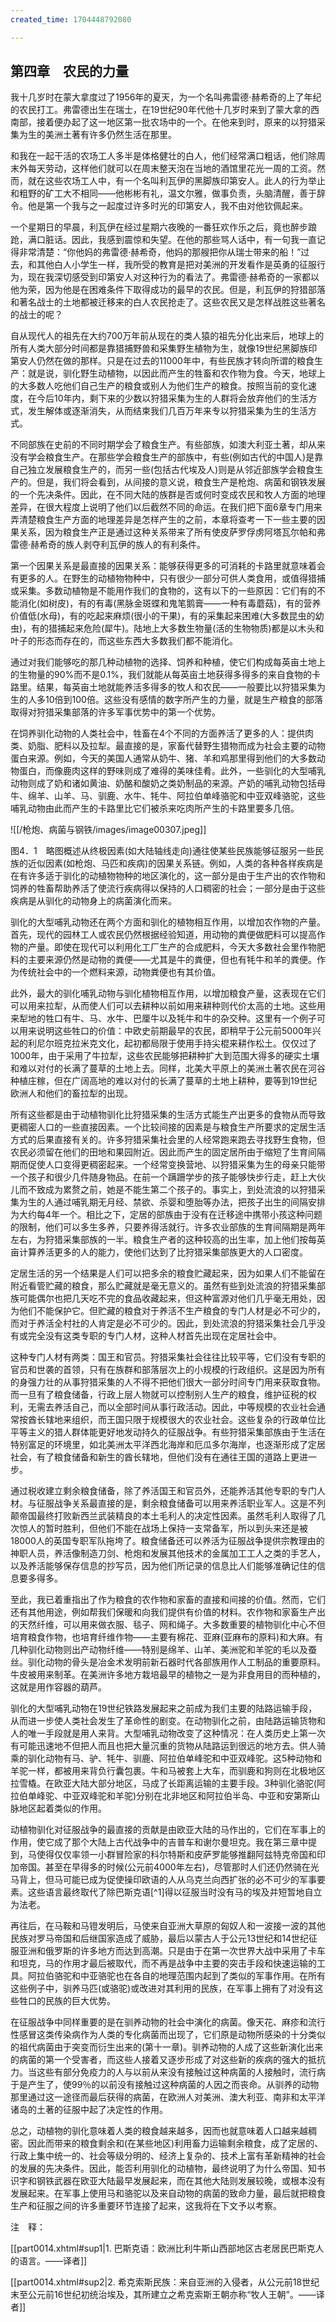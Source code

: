 ```yaml
---
created_time: 1704448792080

---
```

 

## 第四章　农民的力量

我十几岁时在蒙大拿度过了1956年的夏天，为一个名叫弗雷德·赫希奇的上了年纪的农民打工。弗雷德出生在瑞士，在19世纪90年代他十几岁时来到了蒙大拿的西南部，接着便办起了这一地区第一批农场中的一个。在他来到时，原来的以狩猎采集为生的美洲土著有许多仍然生活在那里。

和我在一起干活的农场工人多半是体格健壮的白人，他们经常满口粗话，他们除周末外每天劳动，这样他们就可以在周末整天泡在当地的酒馆里花光一周的工资。然而，就在这些农场工人中，有一个名叫利瓦伊的黑脚族印第安人。此人的行为举止和粗野的矿工大不相同——他彬彬有礼，温文尔雅，做事负责，头脑清醒，善于辞令。他是第一个我与之一起度过许多时光的印第安人，我不由对他钦佩起来。

一个星期日的早晨，利瓦伊在经过星期六夜晚的一番狂欢作乐之后，竟也醉步踉跄，满口脏话。因此，我感到震惊和失望。在他的那些骂人话中，有一句我一直记得非常清楚：“你他妈的弗雷德·赫希奇，他妈的那艘把你从瑞士带来的船！”过去，和其他白人小学生一样，我所受的教育是把对美洲的开发看作是英勇的征服行为，现在我深切感受到印第安人对这种行为的看法了。弗雷德·赫希奇的一家都以他为荣，因为他是在困难条件下取得成功的最早的农民。但是，利瓦伊的狩猎部落和著名战士的土地都被迁移来的白人农民抢走了。这些农民又是怎样战胜这些著名的战士的呢？

自从现代人的祖先在大约700万年前从现在的类人猿的祖先分化出来后，地球上的所有人类大部分时间都是靠猎捕野兽和采集野生植物为生，就像19世纪黑脚族印第安人仍然在做的那样。只是在过去的11000年中，有些民族才转向所谓的粮食生产：就是说，驯化野生动植物，以因此而产生的牲畜和农作物为食。今天，地球上的大多数人吃他们自己生产的粮食或别人为他们生产的粮食。按照当前的变化速度，在今后10年内，剩下来的少数以狩猎采集为生的人群将会放弃他们的生活方式，发生解体或逐渐消失，从而结束我们几百万年来专以狩猎采集为生的生活方式。

不同部族在史前的不同时期学会了粮食生产。有些部族，如澳大利亚土著，却从来没有学会粮食生产。在那些学会粮食生产的部族中，有些(例如古代的中国人)是靠自己独立发展粮食生产的，而另一些(包括古代埃及人)则是从邻近部族学会粮食生产的。但是，我们将会看到，从间接的意义说，粮食生产是枪炮、病菌和钢铁发展的一个先决条件。因此，在不同大陆的族群是否或何时变成农民和牧人方面的地理差异，在很大程度上说明了他们以后截然不同的命运。在我们把下面6章专门用来弄清楚粮食生产方面的地理差异是怎样产生的之前，本章将查考一下一些主要的因果关系，因为粮食生产正是通过这种关系带来了所有使皮萨罗俘虏阿塔瓦尔帕和弗雷德·赫希奇的族人剥夺利瓦伊的族人的有利条件。

第一个因果关系是最直接的因果关系：能够获得更多的可消耗的卡路里就意味着会有更多的人。在野生的动植物物种中，只有很少一部分可供人类食用，或值得猎捕或采集。多数动植物是不能用作我们的食物的，这有以下的一些原因：它们有的不能消化(如树皮)，有的有毒(黑脉金斑蝶和鬼笔鹅膏——一种有毒蘑菇)，有的营养价值低(水母)，有的吃起来麻烦(很小的干果)，有的采集起来困难(大多数昆虫的幼虫)，有的猎捕起来危险(犀牛)。陆地上大多数生物量(活的生物物质)都是以木头和叶子的形态而存在的，而这些东西大多数我们都不能消化。

通过对我们能够吃的那几种动植物的选择、饲养和种植，使它们构成每英亩土地上的生物量的90%而不是0.1%，我们就能从每英亩土地获得多得多的来自食物的卡路里。结果，每英亩土地就能养活多得多的牧人和农民——一般要比以狩猎采集为生的人多10倍到100倍。这些没有感情的数字所产生的力量，就是生产粮食的部落取得对狩猎采集部落的许多军事优势中的第一个优势。

在饲养驯化动物的人类社会中，牲畜在4个不同的方面养活了更多的人：提供肉类、奶脂、肥料以及拉犁。最直接的是，家畜代替野生猎物而成为社会主要的动物蛋白来源。例如，今天的美国人通常从奶牛、猪、羊和鸡那里得到他们的大多数动物蛋白，而像鹿肉这样的野味则成了难得的美味佳肴。此外，一些驯化的大型哺乳动物则成了奶和诸如黄油、奶酪和酸奶之类奶制品的来源。产奶的哺乳动物包括母牛、绵羊、山羊、马、驯鹿、水牛、牦牛、阿拉伯单峰骆驼和中亚双峰骆驼，这些哺乳动物由此而产生的卡路里比它们被杀来吃肉所产生的卡路里要多几倍。

![[/枪炮、病菌与钢铁/images/image00307.jpeg]]

图4．1　略图概述从终极因素(如大陆轴线走向)通往使某些民族能够征服另一些民族的近似因素(如枪炮、马匹和疾病)的因果关系链。例如，人类的各种各样疾病是在有许多适于驯化的动植物物种的地区演化的，这一部分是由于生产出的农作物和饲养的牲畜帮助养活了使流行疾病得以保持的人口稠密的社会；一部分是由于这些疾病是从驯化的动物身上的病菌演化而来。

驯化的大型哺乳动物还在两个方面和驯化的植物相互作用，以增加农作物的产量。首先，现代的园林工人或农民仍然根据经验知道，用动物的粪便做肥料可以提高作物的产量。即使在现代可以利用化工厂生产的合成肥料，今天大多数社会里作物肥料的主要来源仍然是动物的粪便——尤其是牛的粪便，但也有牦牛和羊的粪便。作为传统社会中的一个燃料来源，动物粪便也有其价值。

此外，最大的驯化哺乳动物与驯化植物相互作用，以增加粮食产量，这表现在它们可以用来拉犁，从而使人们可以去耕种以前如用来耕种则代价太高的土地。这些用来犁地的牲口有牛、马、水牛、巴厘牛以及牦牛和牛的杂交种。这里有一个例子可以用来说明这些牲口的价值：中欧史前期最早的农民，即稍早于公元前5000年兴起的利尼尔班克拉米克文化，起初都局限于使用手持尖棍来耕作松土。仅仅过了1000年，由于采用了牛拉犁，这些农民能够把耕种扩大到范围大得多的硬实土壤和难以对付的长满了蔓草的土地上去。同样，北美大平原上的美洲土著农民在河谷种植庄稼，但在广阔高地的难以对付的长满了蔓草的土地上耕种，要等到19世纪欧洲人和他们的畜拉犁的出现。

所有这些都是由于动植物驯化比狩猎采集的生活方式能生产出更多的食物从而导致更稠密人口的一些直接因素。一个比较间接的因素是与粮食生产所要求的定居生活方式的后果直接有关的。许多狩猎采集社会里的人经常跑来跑去寻找野生食物，但农民必须留在他们的田地和果园附近。因此而产生的固定居所由于缩短了生育间隔期而促使人口变得更稠密起来。一个经常变换营地、以狩猎采集为生的母亲只能带一个孩子和很少几件随身物品。在前一个蹒跚学步的孩子能够快步行走，赶上大伙儿而不致成为累赘之前，她是不能生第二个孩子的。事实上，到处流浪的以狩猎采集为生的人通过哺乳期无月经、禁欲、杀婴和堕胎等办法，把孩子出生的间隔安排为大约每4年一个。相比之下，定居的部族由于没有在迁移途中携带小孩这种问题的限制，他们可以多生多养，只要养得活就行。许多农业部族的生育间隔期是两年左右，为狩猎采集部族的一半。粮食生产者的这种较高的出生率，加上他们按每英亩计算养活更多的人的能力，使他们达到了比狩猎采集部族更大的人口密度。

定居生活的另一个结果是人们可以把多余的粮食贮藏起来，因为如果人们不能留在附近看管贮藏的粮食，那么贮藏就是毫无意义的。虽然有些到处流浪的狩猎采集部族可能偶尔也把几天吃不完的食品收藏起来，但这种富源对他们几乎毫无用处，因为他们不能保护它。但贮藏的粮食对于养活不生产粮食的专门人材是必不可少的，而对于养活全村社的人肯定是必不可少的。因此，到处流浪的狩猎采集社会几乎没有或完全没有这类专职的专门人材，这种人材首先出现在定居社会中。

这种专门人材有两类：国王和官员。狩猎采集社会往往比较平等，它们没有专职的官员和世袭的首领，只有在族群和部落层次上的小规模的行政组织。这是因为所有的身强力壮的从事狩猎采集的人不得不把他们很大一部分时间专门用来获取食物。而一旦有了粮食储备，行政上层人物就可以控制别人生产的粮食，维护征税的权利，无需去养活自己，而以全部时间从事行政活动。因此，中等规模的农业社会通常按酋长辖地来组织，而王国只限于规模很大的农业社会。这些复杂的行政单位比平等主义的猎人群体能更好地发动持久的征服战争。有些狩猎采集部族由于生活在特别富足的环境里，如北美洲太平洋西北海岸和厄瓜多尔海岸，也逐渐形成了定居社会，有了粮食储备和新生的酋长辖地，但他们没有在通往王国的道路上更进一步。

通过税收建立剩余粮食储备，除了养活国王和官员外，还能养活其他专职的专门人材。与征服战争关系最直接的是，剩余粮食储备可以用来养活职业军人。这是不列颠帝国最终打败新西兰武装精良的本土毛利人的决定性因素。虽然毛利人取得了几次惊人的暂时胜利，但他们不能在战场上保持一支常备军，所以到头来还是被18000人的英国专职军队拖垮了。粮食储备还可以养活为征服战争提供宗教理由的神职人员，养活像制造刀剑、枪炮和发展其他技术的金属加工工人之类的手艺人，以及养活能够保存信息的抄写员，因为他们所记录的信息比人们能够准确记住的信息要多得多。

至此，我已着重指出了作为粮食的农作物和家畜的直接和间接的价值。然而，它们还有其他用途，例如帮我们保暖和向我们提供有价值的材料。农作物和家畜生产出的天然纤维，可以用来做衣服、毯子、网和绳子。大多数重要的植物驯化中心不但培育粮食作物，也培育纤维作物——主要有棉花、亚麻(亚麻布的原料)和大麻。有几种驯化动物则出产动物纤维——特别是绵羊、山羊、美洲驼和羊驼的毛以及蚕丝。驯化动物的骨头是冶金术发明前新石器时代各部族用作人工制品的重要原料。牛皮被用来制革。在美洲许多地方栽培最早的植物之一是为非食用目的而种植的，这就是用作容器的葫芦。

驯化的大型哺乳动物在19世纪铁路发展起来之前成为我们主要的陆路运输手段，从而进一步使人类社会发生了革命性的剧变。在动物驯化之前，由陆路运输货物和人的唯一手段就是用人来背。大型哺乳动物改变了这种情况：在人类历史上第一次有可能迅速地不但把人而且也把大量沉重的货物从陆路运到很远的地方去。供人骑乘的驯化动物有马、驴、牦牛、驯鹿、阿拉伯单峰驼和中亚双峰驼。这5种动物和羊驼一样，都被用来背负行囊包裹。牛和马被套上大车，而驯鹿和狗则在北极地区拉雪橇。在欧亚大陆大部分地区，马成了长距离运输的主要手段。3种驯化骆驼(阿拉伯单峰驼、中亚双峰驼和羊驼)分别在北非地区和阿拉伯半岛、中亚和安第斯山脉地区起着类似的作用。

动植物驯化对征服战争的最直接的贡献是由欧亚大陆的马作出的，它们在军事上的作用，使它成了那个大陆上古代战争中的吉普车和谢尔曼坦克。我在第三章中提到，马使得仅仅率领一小群冒险家的科尔特斯和皮萨罗能够推翻阿兹特克帝国和印加帝国。甚至在早得多的时候(公元前4000年左右)，尽管那时人们还仍然骑在光马背上，但马可能已成为促使操印欧语的人从乌克兰向西扩张的必不可少的军事要素。这些语言最终取代了除巴斯克语[^1]得以征服当时没有马的埃及并短暂地自立为法老。

再往后，在马鞍和马镫发明后，马使来自亚洲大草原的匈奴人和一波接一波的其他民族对罗马帝国和后继国家造成了威胁，最后以蒙古人于公元13世纪和14世纪征服亚洲和俄罗斯的许多地方而达到高潮。只是由于在第一次世界大战中采用了卡车和坦克，马的作用才最后被取代，而不再是战争中主要的突击手段和快速运输的工具。阿拉伯骆驼和中亚骆驼也在各自的地理范围内起到了类似的军事作用。在所有这些例子中，驯养马匹(或骆驼)或改进对其利用的民族，在军事上拥有了对没有这些牲口的民族的巨大优势。

在征服战争中同样重要的是在驯养动物的社会中演化的病菌。像天花、麻疹和流行性感冒这类传染病作为人类的专化病菌而出现了，它们原是动物所感染的十分类似的祖代病菌由于突变而衍生出来的(第十一章)。驯养动物的人成了这些新演化出来的病菌的第一个受害者，而这些人接着又逐步形成了对这些新的疾病的强大的抵抗力。当这些有部分免疫力的人与以前从来没有接触过这种病菌的人接触时，流行病于是产生了，使99％的以前没有接触过这种病菌的人因之而丧命。从驯养的动物那里通过这一途径而最后获得的病菌，在欧洲人对美洲、澳大利亚、南非和太平洋诸岛的土著的征服中起了决定性的作用。

总之，动植物的驯化意味着人类的粮食越来越多，因而也就意味着人口越来越稠密。因此而带来的粮食剩余和(在某些地区)利用畜力运输剩余粮食，成了定居的、行政上集中统一的、社会等级分明的、经济上复杂的、技术上富有革新精神的社会的发展的先决条件。因此，能否利用驯化的动植物，最终说明了为什么帝国、知书识字和钢铁武器在欧亚大陆最早发展起来，而在其他大陆则发展较晚，或根本没有发展起来。在军事上使用马和骆驼以及来自动物的病菌的致命力量，最后就把粮食生产和征服之间的许多重要环节连接了起来，这我将在下文予以考察。

  

注　释：

[[part0014.xhtml#sup1\|1. 巴斯克语：欧洲比利牛斯山西部地区古老居民巴斯克人的语言。——译者]]

[[part0014.xhtml#sup2\|2. 希克索斯民族：来自亚洲的入侵者，从公元前18世纪末至公元前16世纪初统治埃及，其所建立之希克索斯王朝亦称“牧人王朝”。——译者]]